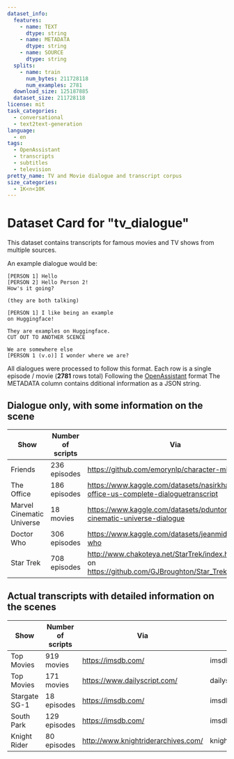 ```yaml
---
dataset_info:
  features:
    - name: TEXT
      dtype: string
    - name: METADATA
      dtype: string
    - name: SOURCE
      dtype: string
  splits:
    - name: train
      num_bytes: 211728118
      num_examples: 2781
  download_size: 125187885
  dataset_size: 211728118
license: mit
task_categories:
  - conversational
  - text2text-generation
language:
  - en
tags:
  - OpenAssistant
  - transcripts
  - subtitles
  - television
pretty_name: TV and Movie dialogue and transcript corpus
size_categories:
  - 1K<n<10K
---
```


# Dataset Card for "tv_dialogue"

This dataset contains transcripts for famous movies and TV shows from multiple
sources.

An example dialogue would be:

```
[PERSON 1] Hello
[PERSON 2] Hello Person 2!
How's it going?

(they are both talking)

[PERSON 1] I like being an example
on Huggingface!

They are examples on Huggingface.
CUT OUT TO ANOTHER SCENCE

We are somewhere else
[PERSON 1 (v.o)] I wonder where we are?
```

All dialogues were processed to follow this format. Each row is a single episode
/ movie (**2781** rows total) Following the
[OpenAssistant](https://open-assistant.io/) format The METADATA column contains
dditional information as a JSON string.

## Dialogue only, with some information on the scene

| Show                      | Number of scripts | Via                                                                                                     | Source               |
| ------------------------- | ----------------- | ------------------------------------------------------------------------------------------------------- | -------------------- |
| Friends                   | 236 episodes      | https://github.com/emorynlp/character-mining                                                            | friends/emorynlp     |
| The Office                | 186 episodes      | https://www.kaggle.com/datasets/nasirkhalid24/the-office-us-complete-dialoguetranscript                 | office/nasirkhalid24 |
| Marvel Cinematic Universe | 18 movies         | https://www.kaggle.com/datasets/pdunton/marvel-cinematic-universe-dialogue                              | marvel/pdunton       |
| Doctor Who                | 306 episodes      | https://www.kaggle.com/datasets/jeanmidev/doctor-who                                                    | drwho/jeanmidev      |
| Star Trek                 | 708 episodes      | http://www.chakoteya.net/StarTrek/index.html based on https://github.com/GJBroughton/Star_Trek_Scripts/ | statrek/chakoteya    |

## Actual transcripts with detailed information on the scenes

| Show          | Number of scripts | Via                                 | Source              |
| ------------- | ----------------- | ----------------------------------- | ------------------- |
| Top Movies    | 919 movies        | https://imsdb.com/                  | imsdb               |
| Top Movies    | 171 movies        | https://www.dailyscript.com/        | dailyscript         |
| Stargate SG-1 | 18 episodes       | https://imsdb.com/                  | imsdb               |
| South Park    | 129 episodes      | https://imsdb.com/                  | imsdb               |
| Knight Rider  | 80 episodes       | http://www.knightriderarchives.com/ | knightriderarchives |
